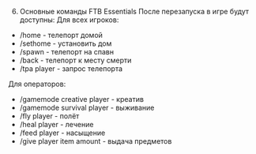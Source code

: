 6. Основные команды FTB Essentials
   После перезапуска в игре будут доступны:
   Для всех игроков:

- /home - телепорт домой
- /sethome - установить дом
- /spawn - телепорт на спавн
- /back - телепорт к месту смерти
- /tpa player - запрос телепорта

Для операторов:

- /gamemode creative player - креатив
- /gamemode survival player - выживание
- /fly player - полёт
- /heal player - лечение
- /feed player - насыщение
- /give player item amount - выдача предметов
